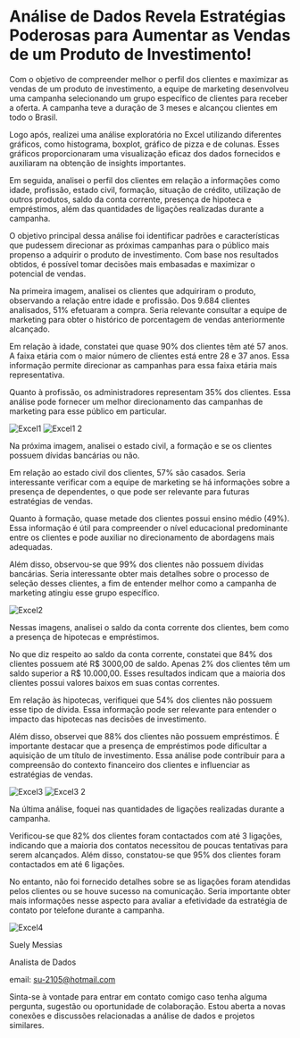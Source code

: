 # Análise de Dados Revela Estratégias Poderosas para Aumentar as Vendas de um Produto de Investimento!

Com o objetivo de compreender melhor o perfil dos clientes e maximizar as vendas de um produto de investimento, a equipe de marketing desenvolveu uma campanha selecionando um grupo específico de clientes para receber a oferta. A campanha teve a duração de 3 meses e alcançou clientes em todo o Brasil.

Logo após, realizei uma análise exploratória no Excel utilizando diferentes gráficos, como histograma, boxplot, gráfico de pizza e de colunas. Esses gráficos proporcionaram uma visualização eficaz dos dados fornecidos e auxiliaram na obtenção de insights importantes.

Em seguida, analisei o perfil dos clientes em relação a informações como idade, profissão, estado civil, formação, situação de crédito, utilização de outros produtos, saldo da conta corrente, presença de hipoteca e empréstimos, além das quantidades de ligações realizadas durante a campanha.

O objetivo principal dessa análise foi identificar padrões e características que pudessem direcionar as próximas campanhas para o público mais propenso a adquirir o produto de investimento. Com base nos resultados obtidos, é possível tomar decisões mais embasadas e maximizar o potencial de vendas.



Na primeira imagem, analisei os clientes que adquiriram o produto, observando a relação entre idade e profissão. Dos 9.684 clientes analisados, 51% efetuaram a compra. Seria relevante consultar a equipe de marketing para obter o histórico de porcentagem de vendas anteriormente alcançado.

Em relação à idade, constatei que quase 90% dos clientes têm até 57 anos. A faixa etária com o maior número de clientes está entre 28 e 37 anos. Essa informação permite direcionar as campanhas para essa faixa etária mais representativa.

Quanto à profissão, os administradores representam 35% dos clientes. Essa análise pode fornecer um melhor direcionamento das campanhas de marketing para esse público em particular.


![Excel1](https://github.com/Suelymessias/analiseDadosClientesBanco/assets/106834424/e812654a-7111-49fe-aa27-9389340cefa2)
![Excel1 2](https://github.com/Suelymessias/analiseDadosClientesBanco/assets/106834424/f0e93327-be65-45e2-b25a-29ae377a9ba2)


Na próxima imagem, analisei o estado civil, a formação e se os clientes possuem dívidas bancárias ou não.

Em relação ao estado civil dos clientes, 57% são casados. Seria interessante verificar com a equipe de marketing se há informações sobre a presença de dependentes, o que pode ser relevante para futuras estratégias de vendas.

Quanto à formação, quase metade dos clientes possui ensino médio (49%). Essa informação é útil para compreender o nível educacional predominante entre os clientes e pode auxiliar no direcionamento de abordagens mais adequadas.

Além disso, observou-se que 99% dos clientes não possuem dívidas bancárias. Seria interessante obter mais detalhes sobre o processo de seleção desses clientes, a fim de entender melhor como a campanha de marketing atingiu esse grupo específico.


![Excel2](https://github.com/Suelymessias/analiseDadosClientesBanco/assets/106834424/3d05c757-6b45-4c7e-9577-b7ef64c2beab)


Nessas imagens, analisei o saldo da conta corrente dos clientes, bem como a presença de hipotecas e empréstimos.

No que diz respeito ao saldo da conta corrente, constatei que 84% dos clientes possuem até R$ 3000,00 de saldo. Apenas 2% dos clientes têm um saldo superior a R$ 10.000,00. Esses resultados indicam que a maioria dos clientes possui valores baixos em suas contas correntes.

Em relação às hipotecas, verifiquei que 54% dos clientes não possuem esse tipo de dívida. Essa informação pode ser relevante para entender o impacto das hipotecas nas decisões de investimento.

Além disso, observei que 88% dos clientes não possuem empréstimos. É importante destacar que a presença de empréstimos pode dificultar a aquisição de um título de investimento. Essa análise pode contribuir para a compreensão do contexto financeiro dos clientes e influenciar as estratégias de vendas.


![Excel3](https://github.com/Suelymessias/analiseDadosClientesBanco/assets/106834424/51e51d49-aa32-4d5f-b32c-7c5c8ce8335c)
![Excel3 2](https://github.com/Suelymessias/analiseDadosClientesBanco/assets/106834424/ebd337d0-5313-421b-ae89-cd9cfcdcd539)


Na última análise, foquei nas quantidades de ligações realizadas durante a campanha.

Verificou-se que 82% dos clientes foram contactados com até 3 ligações, indicando que a maioria dos contatos necessitou de poucas tentativas para serem alcançados. Além disso, constatou-se que 95% dos clientes foram contactados em até 6 ligações.

No entanto, não foi fornecido detalhes sobre se as ligações foram atendidas pelos clientes ou se houve sucesso na comunicação. Seria importante obter mais informações nesse aspecto para avaliar a efetividade da estratégia de contato por telefone durante a campanha.


![Excel4](https://github.com/Suelymessias/analiseDadosClientesBanco/assets/106834424/0b260298-2779-43ab-83d5-56f1fd92e2d4)


Suely Messias

Analista de Dados

email: su-2105@hotmail.com

Sinta-se à vontade para entrar em contato comigo caso tenha alguma pergunta, sugestão ou oportunidade de colaboração. Estou aberta a novas conexões e discussões relacionadas a análise de dados e projetos similares.












